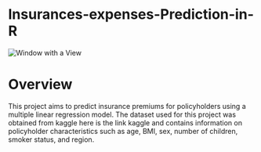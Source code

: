 # Insurances-expenses-Prediction-in-R
![Window with a View](https://user-images.githubusercontent.com/94622826/213182158-d7f5337c-55b9-4b43-8033-46fe96b29365.png)

# Overview 
This project aims to predict insurance premiums for policyholders using a multiple linear regression model. The dataset used for this project was obtained from kaggle here is the link kaggle and contains information on policyholder characteristics such as age, BMI, sex, number of children, smoker status, and region.

